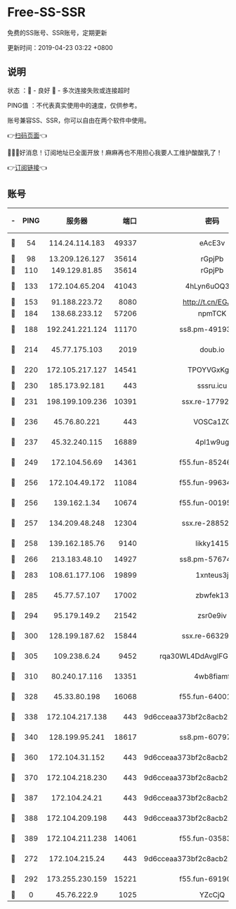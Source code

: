 # Free-SS-SSR

免费的SS账号、SSR账号，定期更新

更新时间：2019-04-23 03:22 +0800

## 说明

状态     ：🙂 - 良好 🙁 - 多次连接失败或连接超时

PING值   ：不代表真实使用中的速度，仅供参考。

账号兼容SS、SSR，你可以自由在两个软件中使用。

👉[扫码页面](https://liesauer.github.io/Free-SS-SSR/)👈

🎉🎉🎉好消息！订阅地址已全面开放！麻麻再也不用担心我要人工维护酸酸乳了！

👉[订阅链接](https://www.liesauer.net/yogurt/subscribe?ACCESS_TOKEN=DAYxR3mMaZAsaqUb)👈

## 账号

|-|PING|服务器|端口|密码|加密方式|区域|
|:----:|:----:|:-----:|-----:|:----:|:----:|:----:|
|🙂|54|114.24.114.183|49337|eAcE3v|chacha20-ietf|TW|
|🙂|98|13.209.126.127|35614|rGpjPb|rc4-md5|KR|
|🙂|110|149.129.81.85|35614|rGpjPb|rc4-md5|HK|
|🙂|133|172.104.65.204|41043|4hLyn6uOQ3hU|aes-256-cfb|JP|
|🙂|153|91.188.223.72|8080|http://t.cn/EGJIyrl|rc4-md5|RU|
|🙂|184|138.68.233.12|57206|npmTCK|rc4-md5|US|
|🙂|188|192.241.221.124|11170|ss8.pm-49193662|aes-256-cfb|US|
|🙂|214|45.77.175.103|2019|doub.io|aes-128-ctr|SG|
|🙂|220|172.105.217.127|14541|TPOYVGxKglpi|aes-256-cfb|JP|
|🙂|230|185.173.92.181|443|sssru.icu|rc4-md5|RU|
|🙂|231|198.199.109.236|10391|ssx.re-17792971|aes-256-cfb|US|
|🙂|236|45.76.80.221|443|VOSCa1ZG|aes-256-cfb|DE|
|🙂|237|45.32.240.115|16889|4pl1w9ug|aes-256-cfb|AU|
|🙂|249|172.104.56.69|14361|f55.fun-85246360|aes-256-cfb|SG|
|🙂|256|172.104.49.172|11084|f55.fun-99634855|aes-256-cfb|SG|
|🙂|256|139.162.1.34|10674|f55.fun-00195102|aes-256-cfb|SG|
|🙂|257|134.209.48.248|12304|ssx.re-28852325|aes-256-cfb|US|
|🙂|258|139.162.185.76|9140|likky1415|aes-256-cfb|DE|
|🙂|266|213.183.48.10|14927|ss8.pm-57674644|rc4-md5|RU|
|🙂|283|108.61.177.106|19899|1xnteus3j|aes-256-cfb|FR|
|🙂|285|45.77.57.107|17002|zbwfek13|aes-256-cfb|GB|
|🙂|294|95.179.149.2|21542|zsr0e9iv|aes-256-cfb|NL|
|🙂|300|128.199.187.62|15844|ssx.re-66329792|aes-256-cfb|SG|
|🙂|305|109.238.6.24|9452|rqa30WL4DdAvgIFG6Fs3znzTa|aes-256-cfb|FR|
|🙂|310|80.240.17.116|13351|4wb8fiamf|aes-256-cfb|DE|
|🙂|328|45.33.80.198|16068|f55.fun-64001749|aes-256-cfb|US|
|🙂|338|172.104.217.138|443|9d6cceaa373bf2c8acb22e60b6a58be6|aes-256-cfb|US|
|🙂|340|128.199.95.241|18617|ss8.pm-60797363|aes-256-cfb|SG|
|🙂|360|172.104.31.152|443|9d6cceaa373bf2c8acb22e60b6a58be6|aes-256-cfb|US|
|🙂|370|172.104.218.230|443|9d6cceaa373bf2c8acb22e60b6a58be6|aes-256-cfb|US|
|🙂|387|172.104.24.21|443|9d6cceaa373bf2c8acb22e60b6a58be6|aes-256-cfb|US|
|🙂|388|172.104.209.198|443|9d6cceaa373bf2c8acb22e60b6a58be6|aes-256-cfb|US|
|🙂|389|172.104.211.238|14061|f55.fun-03583408|aes-256-cfb|US|
|🙂|272|172.104.215.24|443|9d6cceaa373bf2c8acb22e60b6a58be6|aes-256-cfb|US|
|🙂|292|173.255.230.159|15221|f55.fun-69190393|aes-256-cfb|US|
|🙁|0|45.76.222.9|1025|YZcCjQ|rc4-md5|JP|
